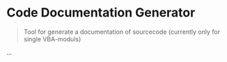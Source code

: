 ﻿# Code Documentation Generator



> Tool for generate a documentation of sourcecode (currently only for single VBA-moduls) 

...
